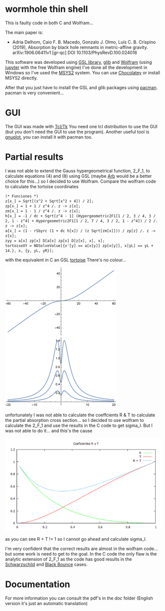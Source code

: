 # wormhole thin shell
This is faulty code in both C and Wolfram...

The main paper is:

- Adria Delhom, Caio F. B. Macedo, Gonzalo J. Olmo, Luís C. B.
Crispino (2019), Absorption by black hole remnants in metric-affine gravity.
arXiv:1906.06411v1 [gr-qc] DOI 10.1103/PhysRevD.100.024016

This software was developed using [GSL library](https://www.gnu.org/software/gsl/), [glib](https://docs.gtk.org/glib/) and [Wolfram](https://wolfram.com/) (using [jupyter](https://jupyter.org/) with the free Wolfram engine) I've done all the development in Windows so I've used the [MSYS2](https://www.msys2.org/) system. You can use [Chocolatey](https://chocolatey.org/) or install MSYS2 directly.

After that you just have to install the GSL and glib packages using [pacman](https://archlinux.org/pacman/pacman.8.html). pacman is very convenient...

# GUI
The GUI was made with [Tcl/Tk](https://www.tcl.tk/) You need one tcl distribution to use the GUI (but you don't need the GUI to use the program). Another useful tool is [gnuplot](http://www.gnuplot.info/), you can install it with pacman too.

# Partial results
I was not able to extend the Gauss hypergeometrical function, 2_F_1, to calculate equations (4) and (8) using GSL (maybe [Arb](https://arblib.org/) would be a better choice for this...) so I decided to use Wolfram.
Compare the wolfram code to calculate the tortoise coordinates
```
(* Funciones *)
z[x_] = Sqrt[(x^2 + Sqrt[x^2 + 4]) / 2];
zp[x_] = 1 + 1 / z^4 /. z -> z[x];
zm[x_] = 1 - 1 / z^4 /. z -> z[x];
h[x_] = -1 / dc + Sqrt[z^4 - 1] (Hypergeometric2F1[1 / 2, 3 / 4, 3 / 2, 1 - z^4] + Hypergeometric2F1[1 / 2, 7 / 4, 3 / 2, 1 - z^4]) / 2 /. z -> z[x];
a[x_] = (1 - rSbyrc (1 + dc h[x]) / (z Sqrt[zm[x]])) / zp[z] /. z -> z[x];
zyy = a[x] zp[x] D[a[x] zp[x] D[z[x], x], x];
tortoiseXY = NDSolveValue[{x'[y] == a[x[y]] zp[x[y]], x[yL] == yL + 14.}, x, {y, yL, yR}];
```
with the equivalent in C an GSL [tortoise](https://github.com/hykrion/black-bounce-double/blob/main/tortoise.c) There's no colour...

![tortoise](/img/tortoise.png)
![Veff](/img/veff.png)

unfortunately I was not able to calculate the coeffcients R & T to calculate the partial absorption cross section... so I decided to use wolfram to calculate the 2_F_1 and use the results in the C code to get sigma_l. But I was not able to do it... and this's the cause

![Black Bounce GUI](/img/coefficients.png)

as you can see R + T != 1 so I cannot go ahead and calculate sigma_l.

I'm very confident that the correct results are almost in the wolfram code... but some work is need to get to the goal.
In the C code the only flaw is the analytic extension of 2_F_1 as the code has good results in the [Schwarzschild](https://github.com/hykrion/schwarzschild-double) and [Black Bounce](https://github.com/hykrion/black-bounce-double) cases.

# Documentation
For  more information you can consult the pdf's in the *doc* folder (English version it's just an automatic translation)
